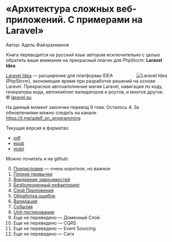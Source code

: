 # «Архитектура сложных веб-приложений. С примерами на Laravel»

Автор: Адель Файзрахманов

Книга переводится на русский язык автором исключительно с целью обратить ваше внимание на прекрасный плагин для PhpStorm: **Laravel Idea**.

[<img align="right" src="https://laravel-idea.com/img/big_logo.png" title="Laravel Idea"/>](https://laravel-idea.com/) [Laravel Idea](https://laravel-idea.com) — расширение для платформы IDEA (PhpStorm), экономящее время при разработке решений на основе Laravel. Прекрасное автозаполнение магии Laravel, навигация по коду, генераторы кода, автокомплит валидаторов и роутов, и многое другое. © [laravel.su](https://laravel.su)

На данный момент закончен перевод 9 глав. Осталось 4. За обновлениями можно следить на канале https://t.me/adelf_on_programming

Текущая версия в форматах: 

* [pdf](https://github.com/adelf/acwa_book_ru/releases/download/v0.1/acwa_rus-preview.pdf)
* [epub](https://github.com/adelf/acwa_book_ru/releases/download/v0.1/acwa_rus-preview.epub)
* [mobi](https://github.com/adelf/acwa_book_ru/releases/download/v0.1/acwa_rus-preview.mobi)

Можно почитать и на github:

0. [Предисловие](manuscript/0-intro.md) — очень короткое, но важное
1. [Плохие привычки](manuscript/1-bad-habits.md)
2. [Внедрение зависимостей](manuscript/2-di.md)
3. [Безболезненный рефакторинг](manuscript/3-painless-refactoring.md)
4. [Слой Приложения](manuscript/4-application-layer.md)
5. [Обработка ошибок](manuscript/5-error-handling.md)
6. [Валидация](manuscript/6-validation.md)
7. [События](manuscript/7-events.md)
8. [Unit-тестирование](manuscript/8-unit-test.md)
9. Еще не переведено — Доменный Слой
10. Еще не переведено — CQRS
11. Еще не переведено — Event Sourcing
12. Еще не переведено — Саги

